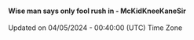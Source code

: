 #### Wise man says only fool rush in - McKidKneeKaneSir
Updated on 04/05/2024 - 00:40:00 (UTC) Time Zone
